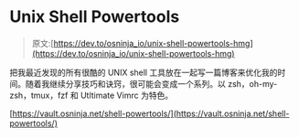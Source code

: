 # Unix Shell Powertools

> 原文:[https://dev.to/osninja_io/unix-shell-powertools-hmg](https://dev.to/osninja_io/unix-shell-powertools-hmg)

把我最近发现的所有很酷的 UNIX shell 工具放在一起写一篇博客来优化我的时间。随着我继续分享技巧和诀窍，很可能会变成一个系列。以 zsh，oh-my-zsh，tmux，fzf 和 Utltimate Vimrc 为特色。

[https://vault.osninja.net/shell-powertools/](https://vault.osninja.net/shell-powertools/)